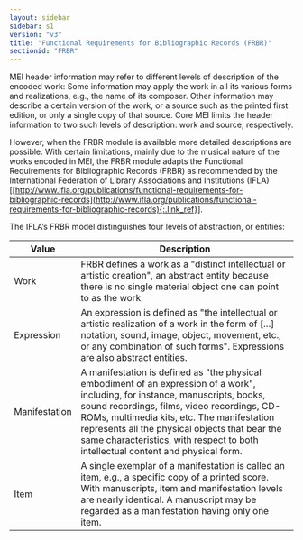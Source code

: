 ```yaml
---
layout: sidebar
sidebar: s1
version: "v3"
title: "Functional Requirements for Bibliographic Records (FRBR)"
sectionid: "FRBR"
---
```




MEI header information may refer to different levels of description of the encoded
work: Some
information may apply the work in all its various forms and realizations, e.g., the
name of its
composer. Other information may describe a certain version of the work, or a source
such as the
printed first edition, or only a single copy of that source. Core MEI limits the header
information to two such levels of description: work and source, respectively.

However, when the FRBR module is available more detailed descriptions are possible.
With
certain limitations, mainly due to the musical nature of the works encoded in MEI,
the FRBR
module adapts the Functional Requirements for Bibliographic Records (FRBR) as recommended
by the
International Federation of Library Associations and Institutions (IFLA) [[http://www.ifla.org/publications/functional-requirements-for-bibliographic-records](http://www.ifla.org/publications/functional-requirements-for-bibliographic-records){:.link_ref}].

The IFLA’s FRBR model distinguishes four levels of abstraction, or entities:

<table class="table table-striped">
   <thead>
      <tr>
         <th>Value</th>
         <th>Description</th>
      </tr>
   </thead>
   <tbody>
      <tr>
         <td>Work</td>
         <td>FRBR defines a work as a "distinct intellectual or artistic creation", an abstract
            entity because there is no single material object one can point to as the work.
         </td>
      </tr>
      <tr>
         <td>Expression</td>
         <td>An expression is defined as "the intellectual or artistic realization of a work in
            the
            form of [...] notation, sound, image, object, movement, etc., or any combination of
            such
            forms". Expressions are also abstract entities.
         </td>
      </tr>
      <tr>
         <td>Manifestation</td>
         <td>A manifestation is defined as "the physical embodiment of an expression of a work",
            including, for instance, manuscripts, books, sound recordings, films, video recordings,
            CD-ROMs, multimedia kits, etc. The manifestation represents all the physical objects
            that
            bear the same characteristics, with respect to both intellectual content and physical
            form.
         </td>
      </tr>
      <tr>
         <td>Item</td>
         <td>A single exemplar of a manifestation is called an item, e.g., a specific copy of a
            printed score. With manuscripts, item and manifestation levels are nearly identical.
            A
            manuscript may be regarded as a manifestation having only one item.
         </td>
      </tr>
   </tbody>
</table>





